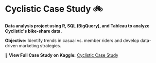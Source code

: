 # Cyclistic Case Study 🚲
**Data analysis project using R, SQL (BigQuery), and Tableau to analyze Cyclistic's bike-share data.**

**Objective:** Identify trends in casual vs. member riders and develop data-driven marketing strategies.

**🔗 View Full Case Study on Kaggle:** [Cyclistic Case Study](https://www.kaggle.com/code/alanaellis/cyclistic-bike-share-case-study)
